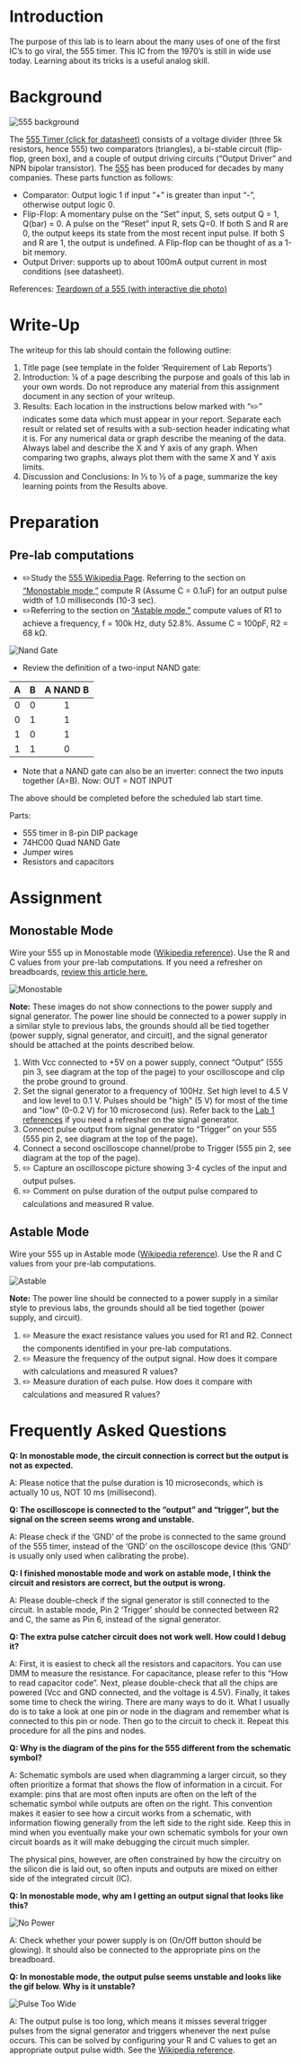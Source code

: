 # Introduction
The purpose of this lab is to learn about the many uses of one of the first IC’s to go viral, the 555 timer. This IC from the 1970’s is still in wide use today. Learning about its tricks is a useful analog skill.

# Background

![555 background](assets/555_background.svg)

The [555 Timer (click for datasheet)](https://www.ti.com/lit/ds/symlink/ne555.pdf) consists of a voltage divider (three 5k resistors, hence 555) two comparators (triangles), a bi-stable circuit (flip-flop, green box), and a couple of output driving circuits (“Output Driver” and NPN bipolar transistor). The [555](https://en.wikipedia.org/wiki/555_timer_IC) has been produced for decades by many companies. These parts function as follows:
- Comparator: Output logic 1 if input “+” is greater than input “-”, otherwise output logic 0.
- Flip-Flop: A momentary pulse on the “Set” input, S, sets output Q = 1, Q(bar) = 0. A pulse on the “Reset” input R, sets Q=0. If both S and R are 0, the output keeps its state from the most recent input pulse. If  both S and R are 1, the output is undefined. A Flip-flop can be thought of as a 1-bit memory.
- Output Driver: supports up to about 100mA output current in most conditions (see datasheet).

References: [Teardown of a 555 (with interactive die photo)](http://www.righto.com/2016/02/555-timer-teardown-inside-worlds-most.html)

# Write-Up

The writeup for this lab should contain the following outline:
1. Title page (see template in the folder ‘Requirement of Lab Reports’)
2. Introduction:
¼ of a page describing the purpose and goals of this lab in your own words. Do not reproduce any material from this assignment document in any section of your writeup.
3. Results:
Each location in the instructions below marked with “✏️” indicates some data which must appear in your report. Separate each result or related set of results with a sub-section header indicating what it is. For any numerical data or graph describe the meaning of the data. Always label and describe the X and Y axis of any graph. When comparing two graphs, always plot them with the same X and Y axis limits.
4.	Discussion and Conclusions:
In ⅓ to ½ of a page, summarize the key learning points from the Results above.

# Preparation

## Pre-lab computations
- ✏️Study the [555 Wikipedia Page](https://en.wikipedia.org/wiki/555_timer_IC). Referring to the section on [“Monostable mode,”](https://en.wikipedia.org/wiki/555_timer_IC#Monostable) compute R (Assume C = 0.1uF) for an output pulse width of 1.0 milliseconds (10-3 sec).
- ✏️Referring to the section on [“Astable mode,”](https://en.wikipedia.org/wiki/555_timer_IC#Astable) compute values of R1 to achieve a frequency, f = 100k Hz, duty 52.8%. Assume C = 100pF, R2 = 68 kΩ.

![Nand Gate](assets/nand.png)

- Review the definition of a two-input NAND gate:

| A | B | A **NAND** B |
| :---: | :---: | :---: |
| 0 | 0 | 1 |
| 0 | 1 | 1 |
| 1 | 0 | 1 |
| 1 | 1 | 0 |
- Note that a NAND gate can also be an inverter: connect the two inputs together (A=B). Now: OUT = NOT INPUT

The above should be completed before the scheduled lab start time.  

Parts:
- 555 timer in 8-pin DIP package
- 74HC00 Quad NAND Gate
- Jumper wires
- Resistors and capacitors

# Assignment

## Monostable Mode

Wire your 555 up in Monostable mode ([Wikipedia reference](https://en.wikipedia.org/wiki/555_timer_IC#Monostable)). Use the R and C values from your pre-lab computations. If you need a refresher on breadboards, [review this article here.](/Lab2/information/breadboard.md)

![Monostable](assets/monostableAlone.svg)

**Note:** These images do not show connections to the power supply and signal generator. The power line should be connected to a power supply in a similar style to previous labs, the grounds should all be tied together (power supply, signal generator, and circuit), and the signal generator should be attached at the points described below.

1. With Vcc connected to +5V on a power supply, connect “Output” (555 pin 3, see diagram at the top of the page) to your oscilloscope and clip the probe ground to ground.
1. Set the signal generator to a frequency of 100Hz. Set high level to 4.5 V and low level to 0.1 V. Pulses should be "high" (5 V) for most of the time and "low" (0-0.2 V) for 10 microsecond (us). Refer back to the [Lab 1 references](/Lab1/signal_gen.md) if you need a refresher on the signal generator.
1. Connect pulse output from signal generator to “Trigger” on your 555 (555 pin 2, see diagram at the top of the page).
1. Connect a second oscilloscope channel/probe to Trigger (555 pin 2, see diagram at the top of the page).
1. ✏️ Capture an oscilloscope picture showing 3-4 cycles of the input and output pulses.
1. ✏️ Comment on pulse duration of the output pulse compared to calculations and measured R value.

## Astable Mode

Wire your 555 up in Astable mode ([Wikipedia reference](https://en.wikipedia.org/wiki/555_timer_IC#Astable)). Use the R and C values from your pre-lab computations.

![Astable](assets/astableAlone.svg)

**Note:** The power line should be connected to a power supply in a similar style to previous labs, the grounds should all be tied together (power supply, and circuit).

1. ✏️ Measure the exact resistance values you used for R1 and R2. Connect the components identified in your pre-lab computations.
1. ✏️ Measure the frequency of the output signal. How does it compare with calculations and measured R values?
1. ✏️ Measure duration of each pulse. How does it compare with calculations and measured R values?



# Frequently Asked Questions

**Q: In monostable mode, the circuit connection is correct but the output is not as expected.**

A: Please notice that the pulse duration is 10 microseconds, which is actually 10 us, NOT 10 ms (millisecond).

**Q: The oscilloscope is connected to the “output” and “trigger”, but the signal on the screen seems wrong and unstable.**

A: Please check if the ‘GND’ of the probe is connected to the same ground of the 555 timer, instead of the ‘GND’ on the oscilloscope device (this ‘GND’ is usually only used when calibrating the probe).

**Q: I finished monostable mode and work on astable mode, I think the circuit and resistors are correct, but the output is wrong.**

A: Please double-check if the signal generator is still connected to the circuit. In astable mode, Pin 2 ‘Trigger’ should be connected between R2 and C, the same as Pin 6, instead of the signal generator.

**Q: The extra pulse catcher circuit does not work well. How could I debug it?**

A: First, it is easiest to check all the resistors and capacitors. You can use DMM to measure the resistance. For capacitance, please refer to this “How to read capacitor code”. Next, please double-check that all the chips are powered (Vcc and GND connected, and the voltage is 4.5V). Finally, it takes some time to check the wiring. There are many ways to do it. What I usually do is to take a look at one pin or node in the diagram and remember what is connected to this pin or node. Then go to the circuit to check it. Repeat this procedure for all the pins and nodes.

**Q: Why is the diagram of the pins for the 555 different from the schematic symbol?**

A: Schematic symbols are used when diagramming a larger circuit, so they often prioritize a format that shows the flow of information in a circuit. For example: pins that are most often inputs are often on the left of the schematic symbol while outputs are often on the right. This convention makes it easier to see how a circuit works from a schematic, with information flowing generally from the left side to the right side. Keep this in mind when you eventually make your own schematic symbols for your own circuit boards as it will make debugging the circuit much simpler.

The physical pins, however, are often constrained by how the circuitry on the silicon die is laid out, so often inputs and outputs are mixed on either side of the integrated circuit (IC).

**Q: In monostable mode, why am I getting an output signal that looks like this?**

![No Power](assets/no_power.svg)

A: Check whether your power supply is on (On/Off button should be glowing). It should also be connected to the appropriate pins on the breadboard.

**Q: In monostable mode, the output pulse seems unstable and looks like the gif below. Why is it unstable?**

![Pulse Too Wide](assets/unstable_pulse.gif)
 
 A: The output pulse is too long, which means it misses several trigger pulses from the signal generator and triggers whenever the next pulse occurs. This can be solved by configuring your R and C values to get an appropriate output pulse width. See the [Wikipedia reference](https://en.wikipedia.org/wiki/555_timer_IC#Monostable).
